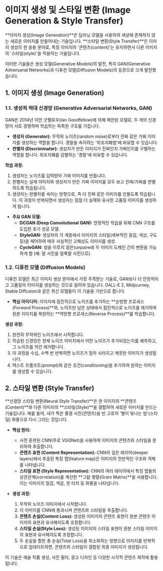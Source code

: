 # 이미지 생성 및 스타일 변환 (Image Generation & Style Transfer)

**이미지 생성(Image Generation)**은 딥러닝 모델을 사용하여 세상에 존재하지 않는 새로운 이미지를 만들어내는 기술입니다. **스타일 변환(Style Transfer)**은 이미지 생성의 한 응용 분야로, 특정 이미지의 '콘텐츠(content)'는 유지하면서 다른 이미지의 '스타일(style)'을 적용하는 기술입니다.

이러한 기술들은 생성 모델(Generative Models)의 발전, 특히 GAN(Generative Adversarial Networks)과 디퓨전 모델(Diffusion Models)의 등장으로 크게 발전했습니다.

## 1. 이미지 생성 (Image Generation)

### 1.1. 생성적 적대 신경망 (Generative Adversarial Networks, GAN)

GAN은 2014년 이안 굿펠로우(Ian Goodfellow)에 의해 제안된 모델로, 두 개의 신경망이 서로 경쟁하며 학습하는 독특한 구조를 가집니다.

- **생성자 (Generator):** 무작위 노이즈(random noise)로부터 진짜 같은 가짜 이미지를 생성하는 역할을 합니다. 경찰을 속이려는 '위조지폐범'에 비유할 수 있습니다.
- **판별자 (Discriminator):** 생성자가 만든 이미지가 진짜인지 가짜인지를 구별하는 역할을 합니다. 위조지폐를 감별하는 '경찰'에 비유할 수 있습니다.

**학습 과정:**
1. 생성자는 노이즈를 입력받아 가짜 이미지를 만듭니다.
2. 판별자는 실제 이미지와 생성자가 만든 가짜 이미지를 모두 보고 진짜/가짜를 판별하도록 학습됩니다.
3. 생성자는 판별자를 속이는 방향으로, 즉 더 진짜 같은 이미지를 만들도록 학습됩니다.
이 과정이 반복되면서 생성자는 점점 더 실제와 유사한 고품질 이미지를 생성하게 됩니다.

- **주요 GAN 모델:**
  - **DCGAN (Deep Convolutional GAN):** 안정적인 학습을 위해 CNN 구조를 도입한 초기 성공 모델.
  - **StyleGAN:** 생성자의 각 계층에서 이미지의 스타일(세부적인 질감, 색상, 구도 등)을 제어하여 매우 사실적인 고해상도 이미지를 생성.
  - **CycleGAN:** 쌍을 이루지 않은(unpaired) 두 이미지 도메인 간의 변환을 가능하게 함 (예: 말 사진을 얼룩말 사진으로).

### 1.2. 디퓨전 모델 (Diffusion Models)

디퓨전 모델은 최근 이미지 생성 분야에서 가장 주목받는 기술로, GAN보다 더 안정적이고 고품질의 이미지를 생성하는 것으로 알려져 있습니다. DALL-E 2, Midjourney, Stable Diffusion과 같은 최신 모델들이 이 기술을 기반으로 합니다.

- **핵심 아이디어:** 이미지에 점진적으로 노이즈를 추가하는 **순방향 프로세스(Forward Process)**와, 노이즈만 남은 상태에서 점진적으로 노이즈를 제거하여 원본 이미지를 복원하는 **역방향 프로세스(Reverse Process)**를 학습합니다.

**생성 과정:**
1. 완전히 무작위인 노이즈에서 시작합니다.
2. 학습된 신경망은 현재 노이즈 이미지에서 어떤 노이즈가 추가되었는지를 예측하고, 그 노이즈를 약간 제거합니다.
3. 이 과정을 수십, 수백 번 반복하면 노이즈가 점차 사라지고 깨끗한 이미지가 생성됩니다.
4. 텍스트 프롬프트(prompt)와 같은 조건(conditioning)을 추가하여 원하는 이미지를 생성할 수 있습니다.

## 2. 스타일 변환 (Style Transfer)

**신경망 스타일 변환(Neural Style Transfer)**은 한 이미지의 **콘텐츠(Content)**와 다른 이미지의 **스타일(Style)**을 결합하여 새로운 이미지를 만드는 기술입니다. 예를 들어, 내가 찍은 풍경 사진(콘텐츠)을 반 고흐의 '별이 빛나는 밤'(스타일) 화풍으로 다시 그리는 것입니다.

- **핵심 원리:**
  - 사전 훈련된 CNN(주로 VGGNet)을 사용하여 이미지의 콘텐츠와 스타일을 분리하여 추출합니다.
  - **콘텐츠 표현 (Content Representation):** CNN의 깊은 레이어(deeper layers)에서 추출된 특징 맵(feature map)은 이미지의 전반적인 구조와 객체를 나타냅니다.
  - **스타일 표현 (Style Representation):** CNN의 여러 레이어에서 특징 맵들의 상관관계(correlation)를 계산한 **그람 행렬(Gram Matrix)**을 사용합니다. 이는 이미지의 질감, 색감, 붓 터치 등 화풍을 나타냅니다.

- **생성 과정:**
  1. 무작위 노이즈 이미지에서 시작합니다.
  2. 이 이미지를 CNN에 통과시켜 콘텐츠와 스타일을 추출합니다.
  3. **콘텐츠 손실(Content Loss):** 생성된 이미지의 콘텐츠 표현이 원본 콘텐츠 이미지의 표현과 유사해지도록 조정합니다.
  4. **스타일 손실(Style Loss):** 생성된 이미지의 스타일 표현이 원본 스타일 이미지의 표현과 유사해지도록 조정합니다.
  5. 두 손실을 합한 총 손실(Total Loss)을 최소화하는 방향으로 이미지를 반복적으로 업데이트하면, 콘텐츠와 스타일이 결합된 최종 이미지가 생성됩니다.

이 기술은 예술 작품 생성, 사진 필터, 광고 디자인 등 다양한 시각적 콘텐츠 제작에 활용됩니다.

